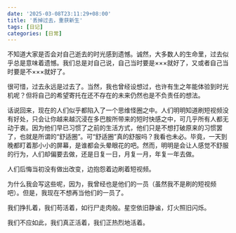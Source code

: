 ```yaml
---
date: '2025-03-08T23:11:29+08:00'
title: '丢掉过去，重获新生'
tags: [日记]
categories: [日常]
---
```


不知道大家是否会对自己逝去的时光感到遗憾。诚然，大多数人的生命里，过去似乎总是意味着遗憾。我们总是对自己说，自己当时要是×××就好了，又或者自己当时要是不×××就好了。

很可惜，过去永远是过去了。当然，我也曾经设想过，也许有生之年能体验到时光机呢？但将自己的希望寄托在还不存在的未来仍然也是不负责任的想法。

话说回来，现在的人们似乎都陷入了一个思维怪圈之中。人们明明知道刷短视频没有好处，只会让你越来越沉浸在多巴胺所带来的短时快感之中，可几乎所有人都无动于衷。因为他们早已习惯了之前的生活方式，他们只是不想打破原来的习惯罢了，也就是所谓的“舒适圈”。可“舒适圈”真的舒服吗？我看也未必。毕竟，一天到晚都盯着那小小的屏幕，是谁都会头晕眼花的吧。然而，明明是会让人感觉不舒服的行为，人们却偏要去做，还是日复一日，月复一月，年复一年去做。

人们后悔当初没有做出改变，边抱怨着边刷着短视频。

为什么我会写这些呢，因为，我曾经也是他们的一员（虽然我不是刷的短视频吧）。但是，我现在不想再当他们的一员了。

我们挣扎着，我们苟活着，如行尸走肉般。星空依旧静谧，灯火照旧闪烁。

我们不应如此，我们真正活着，我们正热烈地活着。
